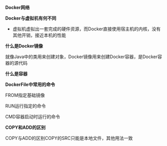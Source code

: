 **Docker网络**





 **Docker与虚拟机有何不同** 

* 虚拟机虚拟出一套完成的硬件资源，而Docker直接使用宿主机的内核，没有其他开销，接近本机的性能



**什么是Docker镜像**

就像Java中的类用来创建对象，Docker镜像用来创建Docker容器，是Docker容器的源代码



**什么是容器**





**DockerFile中常用的命令**

FROM指定基础镜像

RUN运行指定的命令

CMD容器启动时运行的命令



**COPY和ADD的区别**

COPY与ADD的区别COPY的SRC只能是本地文件，其他用法一致



